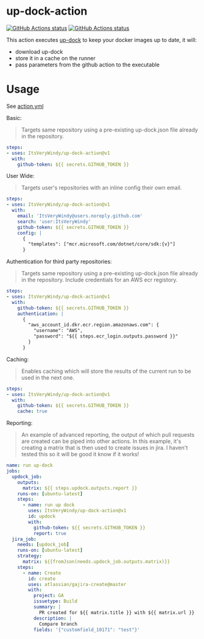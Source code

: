 # up-dock-action

<p align="left">
  <a href="https://github.com/ItsVeryWindy/up-dock-action"><img alt="GitHub Actions status" src="https://github.com/ItsVeryWindy/up-dock-action/workflows/build/badge.svg"></a>
  <a href="https://github.com/ItsVeryWindy/up-dock-action"><img alt="GitHub Actions status" src="https://github.com/ItsVeryWindy/up-dock-action/workflows/release/badge.svg"></a>
</p>

This action executes [up-dock](https://github.com/ItsVeryWindy/up-dock) to keep your docker images up to date, it will:

- download up-dock
- store it in a cache on the runner
- pass parameters from the github action to the executable

# Usage

See [action.yml](action.yml)

Basic:
> Targets same repository using a pre-existing up-dock.json file already in the repository.
```yaml
steps:
- uses: ItsVeryWindy/up-dock-action@v1
  with:
    github-token: ${{ secrets.GITHUB_TOKEN }}
```
User Wide:
> Targets user's repositories with an inline config their own email.
```yaml
steps:
- uses: ItsVeryWindy/up-dock-action@v1
  with:
    email: 'ItsVeryWindy@users.noreply.github.com'
    search: 'user:ItsVeryWindy'
    github-token: ${{ secrets.GITHUB_TOKEN }}
    config: |
      {
        "templates": ["mcr.microsoft.com/dotnet/core/sdk:{v}"]
      }
```
Authentication for third party repositories:
> Targets same repository using a pre-existing up-dock.json file already in the repository. Include credentials for an AWS ecr registory.
```yaml
steps:
- uses: ItsVeryWindy/up-dock-action@v1
  with:
    github-token: ${{ secrets.GITHUB_TOKEN }}
    authentication: |
      {
        "aws_account_id.dkr.ecr.region.amazonaws.com": {
          "username": "AWS",
          "password": "${{ steps.ecr_login.outputs.password }}"
        }
      }
```
Caching:
> Enables caching which will store the results of the current run to be used in the next one.
```yaml
steps:
- uses: ItsVeryWindy/up-dock-action@v1
  with:
    github-token: ${{ secrets.GITHUB_TOKEN }}
    cache: true
```

Reporting:
> An example of advanced reporting, the output of which pull requests are created can be piped into other actions. In this example, it's creating a matrix that is then used to create issues in jira. I haven't tested this so it will be good it know if it works!
```yaml
name: run up-dock
jobs:
  updock_job:
    outputs: 
      matrix: ${{ steps.updock.outputs.report }}
    runs-on: [ubuntu-latest]
    steps:
      - name: run up dock
        uses: ItsVeryWindy/up-dock-action@v1
        id: updock
        with:
          github-token: ${{ secrets.GITHUB_TOKEN }}
          report: true
  jira_job:
    needs: [updock_job]
    runs-on: [ubuntu-latest]
    strategy:
      matrix: ${{fromJson(needs.updock_job.outputs.matrix)}}
    steps:
      - name: Create
        id: create
        uses: atlassian/gajira-create@master
        with:
          project: GA
          issuetype: Build
          summary: |
            PR created for ${{ matrix.title }} with ${{ matrix.url }}
          description: |
            Compare branch
          fields: '{"customfield_10171": "test"}'
```
